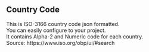 <h2>Country Code</h2>
This is ISO-3166 country code json formatted. <br>
You can easily configure to your project. <br>
It contains Alpha-2 and Numeric code for each country. <br>
Source: https://www.iso.org/obp/ui/#search